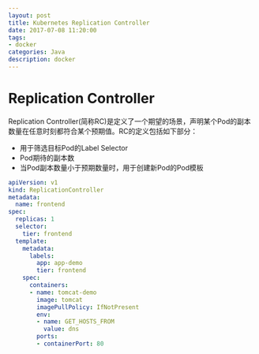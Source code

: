 ```yaml
---
layout: post
title: Kubernetes Replication Controller
date: 2017-07-08 11:20:00
tags:
- docker
categories: Java
description: docker
---
```


# Replication Controller

Replication Controller(简称RC)是定义了一个期望的场景，声明某个Pod的副本数量在任意时刻都符合某个预期值。RC的定义包括如下部分：
* 用于筛选目标Pod的Label Selector
* Pod期待的副本数
* 当Pod副本数量小于预期数量时，用于创建新Pod的Pod模板

```yaml
apiVersion: v1
kind: ReplicationController
metadata:
  name: frontend
spec:
  replicas: 1
  selector:
    tier: frontend
  template:
    metadata:
      labels:
        app: app-demo
        tier: frontend
    spec:
      containers:
      - name: tomcat-demo
        image: tomcat
        imagePullPolicy: IfNotPresent
        env:
        - name: GET_HOSTS_FROM
          value: dns
        ports:
        - containerPort: 80
```





